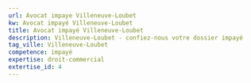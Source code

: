 ```yaml
---
url: Avocat impaye Villeneuve-Loubet
kw: Avocat impayé Villeneuve-Loubet
title: Avocat impayé Villeneuve-Loubet
description: Villeneuve-Loubet - confiez-nous votre dossier impayé
tag_ville: Villeneuve-Loubet
competence: impayé
expertise: droit-commercial
extertise_id: 4
---
```


